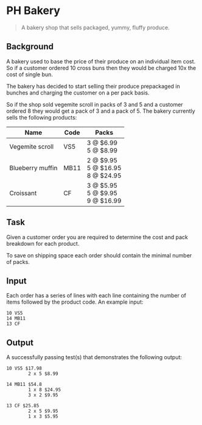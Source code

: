 # PH Bakery

> A bakery shop that sells packaged, yummy, fluffy produce.

## Background

A bakery used to base the price of their produce on an individual item cost. So if a customer ordered 10 cross buns then they would be charged 10x the cost of single bun.

The bakery has decided to start selling their produce prepackaged in bunches and charging the customer on a per pack basis.

So if the shop sold vegemite scroll in packs of 3 and 5 and a customer ordered 8 they would get a pack of 3 and a pack of 5. The bakery currently sells the following products:

|Name|Code|Packs|
|---|---|---|
|Vegemite scroll|VS5|3 @ $6.99<br/>5 @ $8.99|
|Blueberry muffin|MB11|2 @ $9.95<br/>5 @ $16.95<br/>8 @ $24.95|
|Croissant|CF|3 @ $5.95<br/>5 @ $9.95<br/>9 @ $16.99|

## Task

Given a customer order you are required to determine the cost and pack breakdown for each product.

To save on shipping space each order should contain the minimal number of packs.

## Input

Each order has a series of lines with each line containing the number of items followed by the product code. An example input:

```
10 VS5
14 MB11
13 CF
```

## Output

A successfully passing test(s) that demonstrates the following output:

```
10 VS5 $17.98
        2 x 5 $8.99

14 MB11 $54.8
        1 x 8 $24.95
        3 x 2 $9.95

13 CF $25.85
        2 x 5 $9.95
        1 x 3 $5.95
```